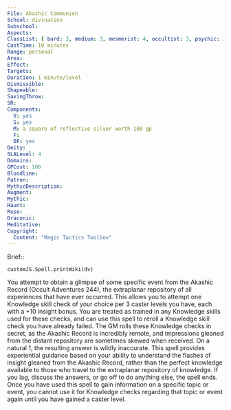 ```yaml
---
File: Akashic Communion
School: divination
Subschool: 
Aspects: 
ClassList: { bard: 3, medium: 3, mesmerist: 4, occultist: 3, psychic: 3, shaman: 3, sorcerer: 4, wizard: 4, spiritualist: 4, witch: 3 }
CastTime: 10 minutes
Range: personal
Area: 
Effect: 
Targets: 
Duration: 1 minute/level
Dismissible: 
Shapeable: 
SavingThrow: 
SR: 
Components:
  V: yes
  S: yes
  M: a square of reflective silver worth 100 gp
  F: 
  DF: yes
Deity: 
SLALevel: 4
Domains: 
GPCost: 100
Bloodline: 
Patron: 
MythicDescription: 
Augment: 
Mythic: 
Haunt: 
Ruse: 
Draconic: 
Meditative: 
Copyright:
  Content: "Magic Tactics Toolbox"
---
```

Brief:: 

```dataviewjs
customJS.Spell.printWiki(dv)
```

You attempt to obtain a glimpse of some specific event from the Akashic Record (Occult Adventures 244), the extraplanar repository of all experiences that have ever occurred. This allows you to attempt one Knowledge skill check of your choice per 3 caster levels you have, each with a +10 insight bonus. You are treated as trained in any Knowledge skills used for these checks, and can use this spell to reroll a Knowledge skill check you have already failed. The GM rolls these Knowledge checks in secret, as the Akashic Record is incredibly remote, and impressions gleaned from the distant repository are sometimes skewed when received. On a natural 1, the resulting answer is wildly inaccurate.  This spell provides experiential guidance based on your ability to understand the flashes of insight gleaned from the Akashic Record, rather than the perfect knowledge available to those who travel to the extraplanar repository of knowledge. If you lag, discuss the answers, or go off to do anything else, the spell ends. Once you have used this spell to gain information on a specific topic or event, you cannot use it for Knowledge checks regarding that topic or event again until you have gained a caster level.
